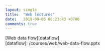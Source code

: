 ```yaml
---
layout: single
title:  "Web lectures"
date:   2019-09-06 08:23:43 +0700
comments: true
---
```


[Web data flow][dataflow]  
[dataflow]: /courses/web/web-data-flow.pptx